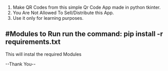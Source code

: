 1) Make QR Codes from this simple Qr Code App made in python tkinter.
2) You Are Not Allowed To Sell/Distribute this App.
3) Use it only for learning purposes.

#Modules to Run
run the command:
pip install -r requirements.txt
---
This will instal the required Modules

--Thank You--
